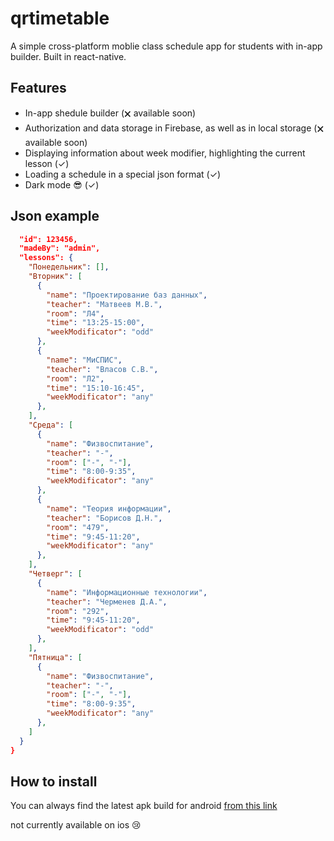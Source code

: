 # qrtimetable
A simple cross-platform moblie class schedule app for students with in-app builder.
Built in react-native.

## Features
- In-app shedule builder (🗙 available soon)
- Authorization and data storage in Firebase, as well as in local storage (🗙 available soon)
- Displaying information about week modifier, highlighting the current lesson (✓)
- Loading a schedule in a special json format (✓)
- Dark mode :sunglasses: (✓)

## Json example
```json
  "id": 123456,
  "madeBy": "admin",
  "lessons": {
    "Понедельник": [],
    "Вторник": [
      {
        "name": "Проектирование баз данных",
        "teacher": "Матвеев М.В.",
        "room": "Л4",
        "time": "13:25-15:00",
        "weekModificator": "odd"
      },
      {
        "name": "МиСПИС",
        "teacher": "Власов С.В.",
        "room": "Л2",
        "time": "15:10-16:45",
        "weekModificator": "any"
      },
    ],
    "Среда": [
      {
        "name": "Физвоспитание",
        "teacher": "-",
        "room": ["-", "-"],
        "time": "8:00-9:35",
        "weekModificator": "any"
      },
      {
        "name": "Теория информации",
        "teacher": "Борисов Д.Н.",
        "room": "479",
        "time": "9:45-11:20",
        "weekModificator": "any"
      },
    ],
    "Четверг": [
      {
        "name": "Информационные технологии",
        "teacher": "Черменев Д.А.",
        "room": "292",
        "time": "9:45-11:20",
        "weekModificator": "odd"
      },
    ],
    "Пятница": [
      {
        "name": "Физвоспитание",
        "teacher": "-",
        "room": ["-", "-"],
        "time": "8:00-9:35",
        "weekModificator": "any"
      },
    ]
  }
}
```
## How to install
You can always find the latest apk build for android <a href="https://github.com/warhome/qrtimetable/raw/master/android/app/build/outputs/apk/release/app-release.apk">from this link</a>

not currently available on ios :cry:
